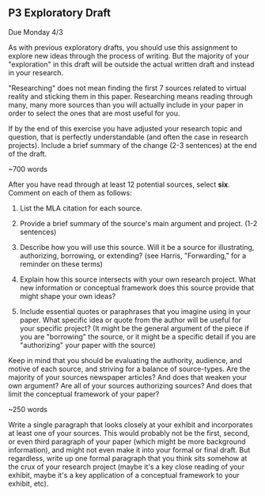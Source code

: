 ## P3 Exploratory Draft

Due Monday 4/3

As with previous exploratory drafts, you should use this assignment to explore new ideas through the process of writing. But the majority of your "exploration" in this draft will be outside the actual written draft and instead in your research.

"Researching" does not mean finding the first 7 sources related to virtual reality and sticking them in this paper. Researching means reading through many, many more sources than you will actually include in your paper in order to select the ones that are most useful for you.

If by the end of this exercise you have adjusted your research topic and question, that is perfectly understandable (and often the case in research projects). Include a brief summary of the change (2-3 sentences) at the end of the draft.

~700 words

After you have read through at least 12 potential sources, select **six**. Comment on each of them as follows:

   1. List the MLA citation for each source.

   2. Provide a brief summary of the source's main argument and project. (1-2 sentences)

   3. Describe how you will use this source. Will it be a source for illustrating, authorizing, borrowing, or extending? (see Harris, "Forwarding," for a reminder on these terms)

   4. Explain how this source intersects with your own research project. What new information or conceptual framework does this source provide that might shape your own ideas?

   5. Include essential quotes or paraphrases that you imagine using in your paper. What specific idea or quote from the author will be useful for your specific project? (It might be the general argument of the piece if you are
    "borrowing" the source, or it might be a specific detail if you are "authorizing" your paper with the source)

Keep in mind that you should be evaluating the authority, audience, and motive of each source, and striving for a balance of source-types. Are the majority of your sources newspaper articles? And does that weaken your own argument? Are all of your sources authorizing sources? And does that limit the conceptual framework of your paper?

~250 words

Write a single paragraph that looks closely at your exhibit and incorporates at least one of your sources. This would probably not be the first, second, or even third paragraph of your paper (which might be more background information), and might not even make it into your formal or final draft. But regardless, write up one formal paragraph that you think sits somehow at the crux of your research project (maybe it's a key close reading of your exhibit, maybe it's a key application of a conceptual framework to your exhibit, etc).
